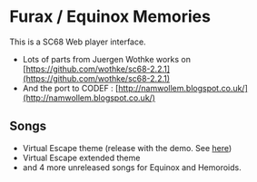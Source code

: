 # Furax / Equinox Memories

This is a SC68 Web player interface.

- Lots of parts from Juergen Wothke works on [https://github.com/wothke/sc68-2.2.1](https://github.com/wothke/sc68-2.2.1)
- And the port to CODEF : [http://namwollem.blogspot.co.uk/](http://namwollem.blogspot.co.uk/)


## Songs

- Virtual Escape theme (release with the demo. See [here](http://www.pouet.net/prod.php?which=109))
- Virtual Escape extended theme
- and 4 more unreleased songs for Equinox and Hemoroids.